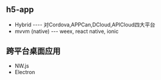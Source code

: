 ## h5-app
- Hybrid  ----  对Cordova,APPCan,DCloud,APICloud四大平台
- mvvm (native) ---  weex, react native, ionic 

## 跨平台桌面应用
- NW.js
- Electron
